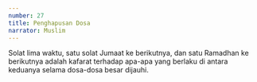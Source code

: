 ```yaml
---
number: 27
title: Penghapusan Dosa
narrator: Muslim
---
```


Solat lima waktu, satu solat Jumaat ke berikutnya, dan satu Ramadhan ke berikutnya adalah kafarat terhadap apa-apa yang berlaku di antara keduanya selama dosa-dosa besar dijauhi.
